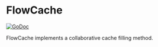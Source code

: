 # FlowCache

[![GoDoc](https://godoc.org/github.com/ericpauley/flowcache/cache?status.svg)](https://godoc.org/github.com/ericpauley/flowcache/cache)

FlowCache implements a collaborative cache filling method.
